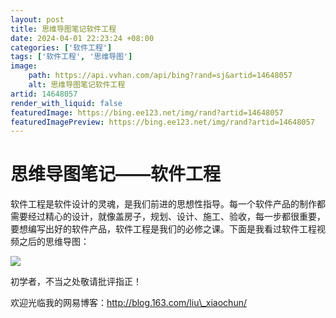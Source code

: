 ```yaml
---
layout: post
title: 思维导图笔记软件工程
date: 2024-04-01 22:23:24 +08:00
categories: ['软件工程']
tags: ['软件工程', '思维导图']
image:
    path: https://api.vvhan.com/api/bing?rand=sj&artid=14648057
    alt: 思维导图笔记软件工程
artid: 14648057
render_with_liquid: false
featuredImage: https://bing.ee123.net/img/rand?artid=14648057
featuredImagePreview: https://bing.ee123.net/img/rand?artid=14648057
---
```


# 思维导图笔记——软件工程

软件工程是软件设计的灵魂，是我们前进的思想性指导。每一个软件产品的制作都需要经过精心的设计，就像盖房子，规划、设计、施工、验收，每一步都很重要，要想编写出好的软件产品，软件工程是我们的必修之课。下面是我看过软件工程视频之后的思维导图：

![](https://img-blog.csdn.net/20131113134240406?watermark/2/text/aHR0cDovL2Jsb2cuY3Nkbi5uZXQvQXVndXMzMzQ0/font/5a6L5L2T/fontsize/400/fill/I0JBQkFCMA==/dissolve/70/gravity/Center)

初学者，不当之处敬请批评指正！

欢迎光临我的网易博客：http://blog.163.com/liu\_xiaochun/